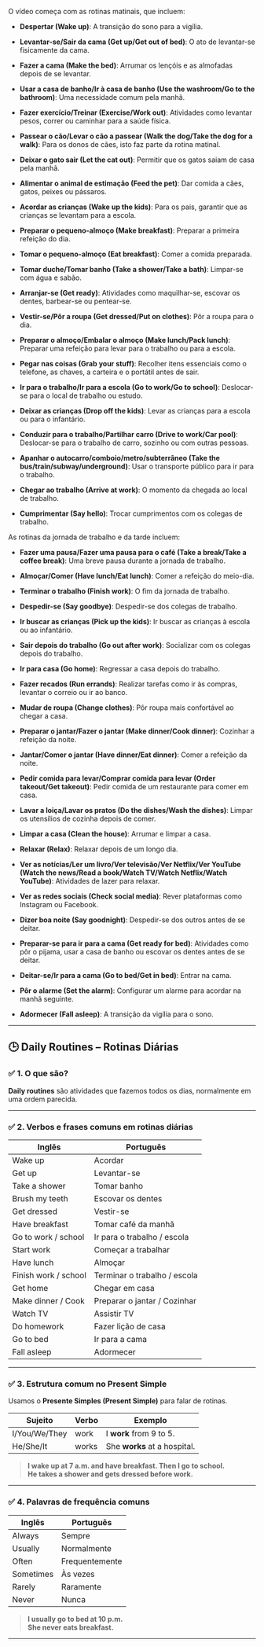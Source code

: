 O vídeo começa com as rotinas matinais, que incluem:

- **Despertar (Wake up)**: A transição do sono para a vigília.
    
- **Levantar-se/Sair da cama (Get up/Get out of bed)**: O ato de levantar-se fisicamente da cama.
    
- **Fazer a cama (Make the bed)**: Arrumar os lençóis e as almofadas depois de se levantar.
    
- **Usar a casa de banho/Ir à casa de banho (Use the washroom/Go to the bathroom)**: Uma necessidade comum pela manhã.
    
- **Fazer exercício/Treinar (Exercise/Work out)**: Atividades como levantar pesos, correr ou caminhar para a saúde física.
    
- **Passear o cão/Levar o cão a passear (Walk the dog/Take the dog for a walk)**: Para os donos de cães, isto faz parte da rotina matinal.
    
- **Deixar o gato sair (Let the cat out)**: Permitir que os gatos saiam de casa pela manhã.
    
- **Alimentar o animal de estimação (Feed the pet)**: Dar comida a cães, gatos, peixes ou pássaros.
    
- **Acordar as crianças (Wake up the kids)**: Para os pais, garantir que as crianças se levantam para a escola.
    
- **Preparar o pequeno-almoço (Make breakfast)**: Preparar a primeira refeição do dia.
    
- **Tomar o pequeno-almoço (Eat breakfast)**: Comer a comida preparada.
    
- **Tomar duche/Tomar banho (Take a shower/Take a bath)**: Limpar-se com água e sabão.
    
- **Arranjar-se (Get ready)**: Atividades como maquilhar-se, escovar os dentes, barbear-se ou pentear-se.
    
- **Vestir-se/Pôr a roupa (Get dressed/Put on clothes)**: Pôr a roupa para o dia.
    
- **Preparar o almoço/Embalar o almoço (Make lunch/Pack lunch)**: Preparar uma refeição para levar para o trabalho ou para a escola.
    
- **Pegar nas coisas (Grab your stuff)**: Recolher itens essenciais como o telefone, as chaves, a carteira e o portátil antes de sair.
    
- **Ir para o trabalho/Ir para a escola (Go to work/Go to school)**: Deslocar-se para o local de trabalho ou estudo.
    
- **Deixar as crianças (Drop off the kids)**: Levar as crianças para a escola ou para o infantário.
    
- **Conduzir para o trabalho/Partilhar carro (Drive to work/Car pool)**: Deslocar-se para o trabalho de carro, sozinho ou com outras pessoas.
    
- **Apanhar o autocarro/comboio/metro/subterrâneo (Take the bus/train/subway/underground)**: Usar o transporte público para ir para o trabalho.
    
- **Chegar ao trabalho (Arrive at work)**: O momento da chegada ao local de trabalho.
    
- **Cumprimentar (Say hello)**: Trocar cumprimentos com os colegas de trabalho.



As rotinas da jornada de trabalho e da tarde incluem:

- **Fazer uma pausa/Fazer uma pausa para o café (Take a break/Take a coffee break)**: Uma breve pausa durante a jornada de trabalho.
    
- **Almoçar/Comer (Have lunch/Eat lunch)**: Comer a refeição do meio-dia.
    
- **Terminar o trabalho (Finish work)**: O fim da jornada de trabalho.
    
- **Despedir-se (Say goodbye)**: Despedir-se dos colegas de trabalho.
    
- **Ir buscar as crianças (Pick up the kids)**: Ir buscar as crianças à escola ou ao infantário.
    
- **Sair depois do trabalho (Go out after work)**: Socializar com os colegas depois do trabalho.
    
- **Ir para casa (Go home)**: Regressar a casa depois do trabalho.
    
- **Fazer recados (Run errands)**: Realizar tarefas como ir às compras, levantar o correio ou ir ao banco.
    
- **Mudar de roupa (Change clothes)**: Pôr roupa mais confortável ao chegar a casa.
    
- **Preparar o jantar/Fazer o jantar (Make dinner/Cook dinner)**: Cozinhar a refeição da noite.
    
- **Jantar/Comer o jantar (Have dinner/Eat dinner)**: Comer a refeição da noite.
    
- **Pedir comida para levar/Comprar comida para levar (Order takeout/Get takeout)**: Pedir comida de um restaurante para comer em casa.
    
- **Lavar a loiça/Lavar os pratos (Do the dishes/Wash the dishes)**: Limpar os utensílios de cozinha depois de comer.
    
- **Limpar a casa (Clean the house)**: Arrumar e limpar a casa.
    
- **Relaxar (Relax)**: Relaxar depois de um longo dia.
    
- **Ver as notícias/Ler um livro/Ver televisão/Ver Netflix/Ver YouTube (Watch the news/Read a book/Watch TV/Watch Netflix/Watch YouTube)**: Atividades de lazer para relaxar.
    
- **Ver as redes sociais (Check social media)**: Rever plataformas como Instagram ou Facebook.
    
- **Dizer boa noite (Say goodnight)**: Despedir-se dos outros antes de se deitar.
    
- **Preparar-se para ir para a cama (Get ready for bed)**: Atividades como pôr o pijama, usar a casa de banho ou escovar os dentes antes de se deitar.
    
- **Deitar-se/Ir para a cama (Go to bed/Get in bed)**: Entrar na cama.
    
- **Pôr o alarme (Set the alarm)**: Configurar um alarme para acordar na manhã seguinte.
    
- **Adormecer (Fall asleep)**: A transição da vigília para o sono.

---

## 🕒 **Daily Routines – Rotinas Diárias**

### ✅ **1. O que são?**

**Daily routines** são atividades que fazemos todos os dias, normalmente em uma ordem parecida.

---

### ✅ **2. Verbos e frases comuns em rotinas diárias**

|Inglês|Português|
|---|---|
|Wake up|Acordar|
|Get up|Levantar-se|
|Take a shower|Tomar banho|
|Brush my teeth|Escovar os dentes|
|Get dressed|Vestir-se|
|Have breakfast|Tomar café da manhã|
|Go to work / school|Ir para o trabalho / escola|
|Start work|Começar a trabalhar|
|Have lunch|Almoçar|
|Finish work / school|Terminar o trabalho / escola|
|Get home|Chegar em casa|
|Make dinner / Cook|Preparar o jantar / Cozinhar|
|Watch TV|Assistir TV|
|Do homework|Fazer lição de casa|
|Go to bed|Ir para a cama|
|Fall asleep|Adormecer|

---

### ✅ **3. Estrutura comum no Present Simple**

Usamos o **Presente Simples (Present Simple)** para falar de rotinas.

|Sujeito|Verbo|Exemplo|
|---|---|---|
|I/You/We/They|work|I **work** from 9 to 5.|
|He/She/It|works|She **works** at a hospital.|

> **I wake up at 7 a.m. and have breakfast. Then I go to school.**  
> **He takes a shower and gets dressed before work.**

---

### ✅ **4. Palavras de frequência comuns**

|Inglês|Português|
|---|---|
|Always|Sempre|
|Usually|Normalmente|
|Often|Frequentemente|
|Sometimes|Às vezes|
|Rarely|Raramente|
|Never|Nunca|

> **I usually go to bed at 10 p.m.**  
> **She never eats breakfast.**

---
